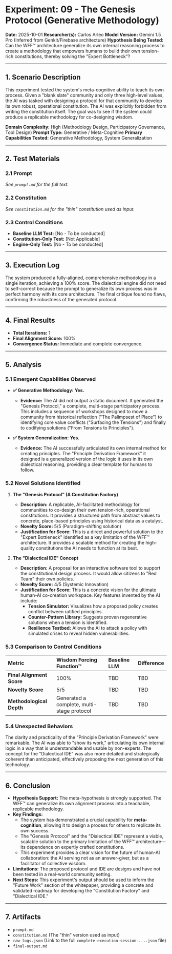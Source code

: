 # Experiment: 09 - The Genesis Protocol (Generative Methodology)

**Date:** 2025-10-01
**Researcher(s):** Carlos Arleo
**Model Version:** Gemini 1.5 Pro (Inferred from Genkit/Firebase architecture)
**Hypothesis Being Tested:** Can the WFF™ architecture generalize its own internal reasoning process to create a methodology that empowers humans to build their own tension-rich constitutions, thereby solving the "Expert Bottleneck"?

---

## 1. Scenario Description

This experiment tested the system's meta-cognitive ability to teach its own process. Given a "blank slate" community and only three high-level values, the AI was tasked with designing a protocol for that community to develop its own robust, operational constitution. The AI was explicitly forbidden from writing the constitution itself. The goal was to see if the system could produce a replicable methodology for co-designing wisdom.

**Domain Complexity:** High (Methodology Design, Participatory Governance, Tool Design)
**Prompt Type:** Generative / Meta-Cognitive
**Primary Capabilities Tested:** Generative Methodology, System Generalization

---

## 2. Test Materials

### 2.1 Prompt

*See `prompt.md` for the full text.*

### 2.2 Constitution

*See `constitution.md` for the "thin" constitution used as input.*

### 2.3 Control Conditions

- **Baseline LLM Test:** [No - To be conducted]
- **Constitution-Only Test:** [Not Applicable]
- **Engine-Only Test:** [No - To be conducted]

---

## 3. Execution Log

The system produced a fully-aligned, comprehensive methodology in a single iteration, achieving a 100% score. The dialectical engine did not need to self-correct because the prompt to generalize its own process was in perfect harmony with its core architecture. The final critique found no flaws, confirming the robustness of the generated protocol.

---

## 4. Final Results

- **Total Iterations:** 1
- **Final Alignment Score:** 100%
- **Convergence Status:** Immediate and complete convergence.

---

## 5. Analysis

### 5.1 Emergent Capabilities Observed

- **✅ Generative Methodology:** **Yes.**

  - **Evidence:** The AI did not output a static document. It generated the "Genesis Protocol," a complete, multi-stage participatory process. This includes a sequence of workshops designed to move a community from historical reflection ("The Palimpsest of Place") to identifying core value conflicts ("Surfacing the Tensions") and finally to codifying solutions ("From Tensions to Principles").
- **✅ System Generalization:** **Yes.**

  - **Evidence:** The AI successfully articulated its own internal method for creating principles. The "Principle Derivation Framework" it designed is a generalized version of the logic it uses in its own dialectical reasoning, providing a clear template for humans to follow.

### 5.2 Novel Solutions Identified

1. **The "Genesis Protocol" (A Constitution Factory)**

   - **Description:** A replicable, AI-facilitated methodology for communities to co-design their own tension-rich, operational constitutions. It provides a structured path from abstract values to concrete, place-based principles using historical data as a catalyst.
   - **Novelty Score:** 5/5 (Paradigm-shifting solution)
   - **Justification for Score:** This is a direct and powerful solution to the "Expert Bottleneck" identified as a key limitation of the WFF™ architecture. It provides a scalable method for creating the high-quality constitutions the AI needs to function at its best.
2. **The "Dialectical IDE" Concept**

   - **Description:** A proposal for an interactive software tool to support the constitutional design process. It would allow citizens to "Red Team" their own policies.
   - **Novelty Score:** 4/5 (Systemic Innovation)
   - **Justification for Score:** This is a concrete vision for the ultimate human-AI co-creation workspace. Key features invented by the AI include:
     - **Tension Simulator:** Visualizes how a proposed policy creates conflict between ratified principles.
     - **Counter-Pattern Library:** Suggests proven regenerative solutions when a tension is identified.
     - **Resilience Testbed:** Allows the AI to attack a policy with simulated crises to reveal hidden vulnerabilities.

### 5.3 Comparison to Control Conditions

| Metric                          | Wisdom Forcing Function™                  | Baseline LLM | Difference |
| :------------------------------ | :----------------------------------------- | :----------- | :--------- |
| **Final Alignment Score** | 100%                                       | TBD          | TBD        |
| **Novelty Score**         | 5/5                                        | TBD          | TBD        |
| **Methodological Depth**  | Generated a complete, multi-stage protocol | TBD          | TBD        |

### 5.4 Unexpected Behaviors

The clarity and practicality of the "Principle Derivation Framework" were remarkable. The AI was able to "show its work," articulating its own internal logic in a way that is understandable and usable by non-experts. The concept for the "Dialectical IDE" was also more detailed and strategically coherent than anticipated, effectively proposing the next generation of this technology.

---

## 6. Conclusion

- **Hypothesis Support:** The meta-hypothesis is strongly supported. The WFF™ can generalize its own alignment process into a teachable, replicable methodology.
- **Key Findings:**
  - The system has demonstrated a crucial capability for **meta-cognition**, allowing it to design a process for others to replicate its own success.
  - The "Genesis Protocol" and the "Dialectical IDE" represent a viable, scalable solution to the primary limitation of the WFF™ architecture—its dependence on expertly crafted constitutions.
  - This experiment provides a clear vision for the future of human-AI collaboration: the AI serving not as an answer-giver, but as a facilitator of collective wisdom.
- **Limitations:** The proposed protocol and IDE are designs and have not been tested in a real-world community setting.
- **Next Steps:** This experiment's output should be used to inform the "Future Work" section of the whitepaper, providing a concrete and validated roadmap for developing the "Constitution Factory" and "Dialectical IDE."

---

## 7. Artifacts

- `prompt.md`
- `constitution.md` (The "thin" version used as input)
- `raw-logs.json` (Link to the full `complete-execution-session-....json` file)
- `final-output.md`
